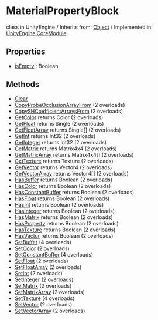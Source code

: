 # MaterialPropertyBlock
class in UnityEngine
 / Inherits from: <a href="https://docs.unity3d.com/6000.0/Documentation/ScriptReference/Object.html">Object</a> / Implemented in: <a href="https://docs.unity3d.com/6000.0/Documentation/ScriptReference/UnityEngine.CoreModule.html">UnityEngine.CoreModule</a>

## Properties
- <a href="https://docs.unity3d.com/6000.0/Documentation/ScriptReference/MaterialPropertyBlock-isEmpty.html">isEmpty</a> : Boolean

## Methods
- <a href="https://docs.unity3d.com/6000.0/Documentation/ScriptReference/MaterialPropertyBlock.Clear.html">Clear</a>
- <a href="https://docs.unity3d.com/6000.0/Documentation/ScriptReference/MaterialPropertyBlock.CopyProbeOcclusionArrayFrom.html">CopyProbeOcclusionArrayFrom</a> (2 overloads)
- <a href="https://docs.unity3d.com/6000.0/Documentation/ScriptReference/MaterialPropertyBlock.CopySHCoefficientArraysFrom.html">CopySHCoefficientArraysFrom</a> (2 overloads)
- <a href="https://docs.unity3d.com/6000.0/Documentation/ScriptReference/MaterialPropertyBlock.GetColor.html">GetColor</a> returns Color (2 overloads)
- <a href="https://docs.unity3d.com/6000.0/Documentation/ScriptReference/MaterialPropertyBlock.GetFloat.html">GetFloat</a> returns Single (2 overloads)
- <a href="https://docs.unity3d.com/6000.0/Documentation/ScriptReference/MaterialPropertyBlock.GetFloatArray.html">GetFloatArray</a> returns Single[] (2 overloads)
- <a href="https://docs.unity3d.com/6000.0/Documentation/ScriptReference/MaterialPropertyBlock.GetInt.html">GetInt</a> returns Int32 (2 overloads)
- <a href="https://docs.unity3d.com/6000.0/Documentation/ScriptReference/MaterialPropertyBlock.GetInteger.html">GetInteger</a> returns Int32 (2 overloads)
- <a href="https://docs.unity3d.com/6000.0/Documentation/ScriptReference/MaterialPropertyBlock.GetMatrix.html">GetMatrix</a> returns Matrix4x4 (2 overloads)
- <a href="https://docs.unity3d.com/6000.0/Documentation/ScriptReference/MaterialPropertyBlock.GetMatrixArray.html">GetMatrixArray</a> returns Matrix4x4[] (2 overloads)
- <a href="https://docs.unity3d.com/6000.0/Documentation/ScriptReference/MaterialPropertyBlock.GetTexture.html">GetTexture</a> returns Texture (2 overloads)
- <a href="https://docs.unity3d.com/6000.0/Documentation/ScriptReference/MaterialPropertyBlock.GetVector.html">GetVector</a> returns Vector4 (2 overloads)
- <a href="https://docs.unity3d.com/6000.0/Documentation/ScriptReference/MaterialPropertyBlock.GetVectorArray.html">GetVectorArray</a> returns Vector4[] (2 overloads)
- <a href="https://docs.unity3d.com/6000.0/Documentation/ScriptReference/MaterialPropertyBlock.HasBuffer.html">HasBuffer</a> returns Boolean (2 overloads)
- <a href="https://docs.unity3d.com/6000.0/Documentation/ScriptReference/MaterialPropertyBlock.HasColor.html">HasColor</a> returns Boolean (2 overloads)
- <a href="https://docs.unity3d.com/6000.0/Documentation/ScriptReference/MaterialPropertyBlock.HasConstantBuffer.html">HasConstantBuffer</a> returns Boolean (2 overloads)
- <a href="https://docs.unity3d.com/6000.0/Documentation/ScriptReference/MaterialPropertyBlock.HasFloat.html">HasFloat</a> returns Boolean (2 overloads)
- <a href="https://docs.unity3d.com/6000.0/Documentation/ScriptReference/MaterialPropertyBlock.HasInt.html">HasInt</a> returns Boolean (2 overloads)
- <a href="https://docs.unity3d.com/6000.0/Documentation/ScriptReference/MaterialPropertyBlock.HasInteger.html">HasInteger</a> returns Boolean (2 overloads)
- <a href="https://docs.unity3d.com/6000.0/Documentation/ScriptReference/MaterialPropertyBlock.HasMatrix.html">HasMatrix</a> returns Boolean (2 overloads)
- <a href="https://docs.unity3d.com/6000.0/Documentation/ScriptReference/MaterialPropertyBlock.HasProperty.html">HasProperty</a> returns Boolean (2 overloads)
- <a href="https://docs.unity3d.com/6000.0/Documentation/ScriptReference/MaterialPropertyBlock.HasTexture.html">HasTexture</a> returns Boolean (2 overloads)
- <a href="https://docs.unity3d.com/6000.0/Documentation/ScriptReference/MaterialPropertyBlock.HasVector.html">HasVector</a> returns Boolean (2 overloads)
- <a href="https://docs.unity3d.com/6000.0/Documentation/ScriptReference/MaterialPropertyBlock.SetBuffer.html">SetBuffer</a> (4 overloads)
- <a href="https://docs.unity3d.com/6000.0/Documentation/ScriptReference/MaterialPropertyBlock.SetColor.html">SetColor</a> (2 overloads)
- <a href="https://docs.unity3d.com/6000.0/Documentation/ScriptReference/MaterialPropertyBlock.SetConstantBuffer.html">SetConstantBuffer</a> (4 overloads)
- <a href="https://docs.unity3d.com/6000.0/Documentation/ScriptReference/MaterialPropertyBlock.SetFloat.html">SetFloat</a> (2 overloads)
- <a href="https://docs.unity3d.com/6000.0/Documentation/ScriptReference/MaterialPropertyBlock.SetFloatArray.html">SetFloatArray</a> (2 overloads)
- <a href="https://docs.unity3d.com/6000.0/Documentation/ScriptReference/MaterialPropertyBlock.SetInt.html">SetInt</a> (2 overloads)
- <a href="https://docs.unity3d.com/6000.0/Documentation/ScriptReference/MaterialPropertyBlock.SetInteger.html">SetInteger</a> (2 overloads)
- <a href="https://docs.unity3d.com/6000.0/Documentation/ScriptReference/MaterialPropertyBlock.SetMatrix.html">SetMatrix</a> (2 overloads)
- <a href="https://docs.unity3d.com/6000.0/Documentation/ScriptReference/MaterialPropertyBlock.SetMatrixArray.html">SetMatrixArray</a> (2 overloads)
- <a href="https://docs.unity3d.com/6000.0/Documentation/ScriptReference/MaterialPropertyBlock.SetTexture.html">SetTexture</a> (4 overloads)
- <a href="https://docs.unity3d.com/6000.0/Documentation/ScriptReference/MaterialPropertyBlock.SetVector.html">SetVector</a> (2 overloads)
- <a href="https://docs.unity3d.com/6000.0/Documentation/ScriptReference/MaterialPropertyBlock.SetVectorArray.html">SetVectorArray</a> (2 overloads)
